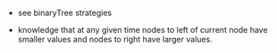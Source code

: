 - see binaryTree strategies

- knowledge that at any given time nodes to left of current node have smaller values and nodes to right have larger values.

